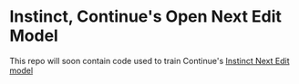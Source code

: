 # Instinct, Continue's Open Next Edit Model

This repo will soon contain code used to train Continue's [Instinct Next Edit model](https://huggingface.co/continuedev/instinct)
